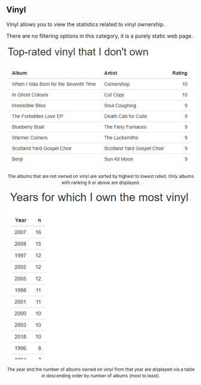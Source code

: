 <!-- vinyl.md -->

## Vinyl
Vinyl allows you to view the statistics related to vinyl ownership.

There are no filtering options in this category, it is a purely static web page.

![The albums that are not owned on vinyl are sorted by highest to lowest rated.  Only albums with ranking 9 or above are displayed.](../../../images/image13.png 'The albums that are not owned on vinyl are sorted by highest to lowest rated.  Only albums with ranking 9 or above are displayed.')
<center><small>The albums that are not owned on vinyl are sorted by highest to lowest rated.  Only albums with ranking 9 or above are displayed.</small></center>

![The year and the number of albums owned on vinyl from that year are displayed via a table in descending order by number of albums (most to least).](../../../images/image24.png 'The year and the number of albums owned on vinyl from that year are displayed via a table in descending order by number of albums (most to least).')
<center><small>The year and the number of albums owned on vinyl from that year are displayed via a table in descending order by number of albums (most to least).</small></center>
